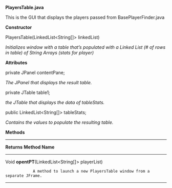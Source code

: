**PlayersTable.java**

This is the GUI that displays the players passed from
BasePlayerFinder.java

**Constructor**

PlayersTable(LinkedList&lt;String\[\]&gt; linkedList)

*Initializes window with a table that’s populated with a Linked List (\#
of rows in table) of String Arrays (stats for player)*

**Attributes**

private JPanel contentPane;

*The JPanel that displays the result table.*

private JTable table1;

*the JTable that displays the data of tableStats.*

public LinkedList&lt;String\[\]&gt; tableStats;

*Contains the values to populate the resulting table.*

**Methods**

  ------------------------------------------------------------------------------------
  **Returns**                                                          **Method Name**
  ------------- ----------------------------------------------------------------------
  Void          **opentPT**(LinkedList&lt;String\[\]&gt; playerList)
                
                A method to launch a new PlayersTable window from a separate JFrame.
  ------------------------------------------------------------------------------------

